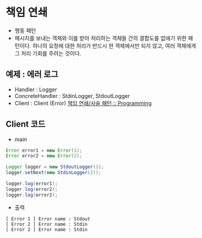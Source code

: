 # 책임 연쇄

- 행동 패턴
- 메시지를 보내는 객체와 이를 받아 처리하는 객체들 간의 결합도를 없애기 위한 패턴이다. 하나의 요청에 대한 처리가 반드시 한 객체에서만 되지 않고, 여러 객체에게 그 처리 기회를 주려는 것이다.

## 예제 : 에러 로그 
- Handler : Logger
- ConcreteHandler : StdinLogger, StdoutLogger
- Client : Client
(Error)
[책임 연쇄/사슬 패턴 :: Programming](https://programmingfbf7290.tistory.com/entry/%EC%B1%85%EC%9E%84-%EC%97%B0%EC%87%84%EC%82%AC%EC%8A%AC-%ED%8C%A8%ED%84%B4)


## Client 코드

- main

```java
Error error1 = new Error(1);
Error error2 = new Error(2);

Logger logger = new StdoutLogger(1);
logger.setNext(new StdinLogger(2));

logger.log(error1);
logger.log(error2);
logger.log(error2);
```

- 출력

```
[ Error 1 ] Error name : Stdout
[ Error 2 ] Error name : Stdin
[ Error 2 ] Error name : Stdin
```